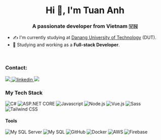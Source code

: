 <h1 align="center">Hi 👋, I'm Tuan Anh</h1>

<p align="center">
  <h3 align="center">A passionate developer from Vietnam 🇻🇳 </h3>
</p>

- ✍ I'm currently studying at [Danang University of Technology](https://dut.udn.vn/) (DUT).
- 🌱 Studying and working as a **Full-stack Developer**.
  
<br />

### Contact:

<p align="left">
  <a href="https://www.facebook.com/buituananh.bta.99" alt="Facebook">
    <img src="https://img.shields.io/badge/Facebook-1877F2?style=flat-square&logo=facebook&logoColor=white" target="_blank" />
  </a>
  <a href="https://www.linkedin.com/in/buituananh103/" alt="Linkedin">
    <img src="https://img.shields.io/badge/LinkedIn-0077B5?style=flat-square&logo=linkedin&logoColor=white" alt="linkedin"/>
  </a> 
  <a href="mailto:anhaanh2003@gmail.com" alt="Email">
    <img src="https://img.shields.io/badge/Gmail-D14836?style=flat-square&logo=gmail&logoColor=white"/>
  </a>
</p>


### My Tech Stack

![C#](http://img.shields.io/badge/-C%23-239120?style=flat-square&logo=c-sharp&logoColor=ffffff)
![ASP.NET CORE](https://img.shields.io/badge/ASP.NET_Core-5C2D91?style=flat-square&logo=asp.net&logoColor=white)
![Javascript](https://img.shields.io/badge/JavaScript-F7DF1E?style=flat-square&logo=javascript&logoColor=white)
![Node.js](http://img.shields.io/badge/-Node.js-68A063?style=flat-square&logo=node.js&logoColor=ffffff)
![Vue.js](http://img.shields.io/badge/-Vue.js-4FC08D?style=flat-square&logo=vue.js&logoColor=ffffff)
![Sass](https://img.shields.io/badge/-Sass-%23CC6699?style=flat-square&logo=sass&logoColor=ffffff)
![Tailwind CSS](http://img.shields.io/badge/-Tailwind_CSS-38B2AC?style=flat-square&logo=tailwind-css&logoColor=ffffff)

#### Tools
![My SQL Server](http://img.shields.io/badge/-MS%20SQL%20Server-CC2927?style=flat-square&logo=microsoft-sql-server&logoColor=ffffff)
![My SQL](https://img.shields.io/badge/MySQL-4479A1?style=flat-square&logo=mysql&logoColor=white)
![GitHub](https://img.shields.io/badge/-GitHub-181717?style=flat-square&logo=github)
![Docker](https://img.shields.io/badge/Docker-2496ED?style=flat-square&logo=docker&logoColor=white)
![AWS](http://img.shields.io/badge/-AWS-232F3E?style=flat-square&logo=amazon-aws&logoColor=ffffff)
![Firebase](http://img.shields.io/badge/-Firebase-FFCA28?style=flat-square&logo=firebase&logoColor=ffffff)

